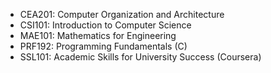 - CEA201: Computer Organization and Architecture
- CSI101: Introduction to Computer Science
- MAE101: Mathematics for Engineering
- PRF192: Programming Fundamentals (C)
- SSL101: Academic Skills for University Success (Coursera)
